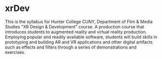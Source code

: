 # xrDev
This is the syllabus for Hunter College CUNY, Department of Film & Media Studies "XR Design & Development" course. A production course that introduces students to augmented reality and  virtual reality production.  Employing popular and readily available software, students will build skills in prototyping and building AR and VR applications and other digital artifacts such as effects and filters through a series of demonstrations and exercises. 
